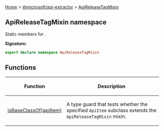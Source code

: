 [Home](./index) &gt; [@microsoft/api-extractor](./api-extractor.md) &gt; [ApiReleaseTagMixin](./api-extractor.apireleasetagmixin.md)

## ApiReleaseTagMixin namespace

Static members for .

<b>Signature:</b>

```typescript
export declare namespace ApiReleaseTagMixin 
```

## Functions

|  <p>Function</p> | <p>Description</p> |
|  --- | --- |
|  <p>[isBaseClassOf(apiItem)](./api-extractor.apireleasetagmixin.isbaseclassof.md)</p> | <p>A type guard that tests whether the specified `ApiItem` subclass extends the `ApiReleaseTagMixin` mixin.</p> |

